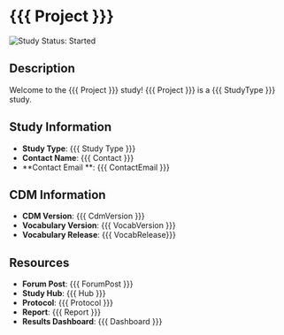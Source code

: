 # {{{ Project }}}

<!-- studyStatus: start -->

![Study Status: Started](https://img.shields.io/badge/Study%20Status-Started-blue.svg)

<!-- studyStatus: end -->


## Description

Welcome to the {{{ Project }}} study! {{{ Project }}} is a {{{ StudyType }}} study.

<!----add to description---------->


## Study Information

-   **Study Type**: {{{ Study Type }}}
-   **Contact Name**: {{{ Contact }}}
-   **Contact Email **: {{{ ContactEmail }}}

## CDM Information

-   **CDM Version**: {{{ CdmVersion }}}
-   **Vocabulary Version**: {{{ VocabVersion }}}
-   **Vocabulary Release**: {{{ VocabRelease}}}

## Resources

-   **Forum Post**: {{{ ForumPost }}}
-   **Study Hub**: {{{ Hub }}}
-   **Protocol**: {{{ Protocol }}}
-   **Report**: {{{ Report }}}
-   **Results Dashboard**: {{{ Dashboard }}}

